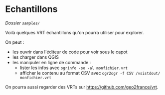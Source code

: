 # Echantillons

*Dossier `samples/`*

Voilà quelques VRT échantillons qu'on pourra utiliser pour explorer.

On peut :

- les ouvrir dans l'éditeur de code pour voir sous le capot
- les charger dans QGIS
- les manipuler en ligne de commande :
  - lister les infos avec `ogrinfo -so -al monfichier.vrt`
  - afficher le contenu au format CSV avec `ogr2ogr -f CSV /vsistdout/ monfichier.vrt`

On pourra aussi regarder des VRTs sur https://github.com/geo2france/vrt.